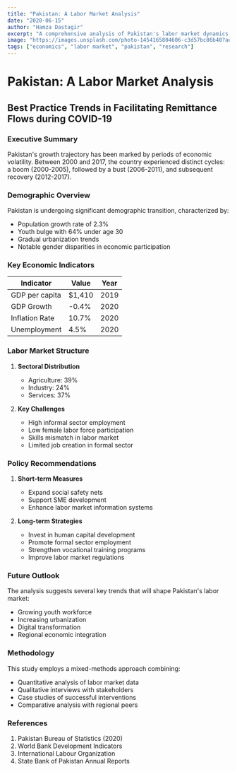```yaml
---
title: "Pakistan: A Labor Market Analysis"
date: "2020-06-15"
author: "Hamza Dastagir"
excerpt: "A comprehensive analysis of Pakistan's labor market dynamics, employment trends, and economic indicators."
image: "https://images.unsplash.com/photo-1454165804606-c3d57bc86b40?auto=format&fit=crop&q=80&w=2000"
tags: ["economics", "labor market", "pakistan", "research"]
---
```


# Pakistan: A Labor Market Analysis
## Best Practice Trends in Facilitating Remittance Flows during COVID-19

### Executive Summary

Pakistan's growth trajectory has been marked by periods of economic volatility. Between 2000 and 2017, 
the country experienced distinct cycles: a boom (2000-2005), followed by a bust (2006-2011), and 
subsequent recovery (2012-2017).

### Demographic Overview

Pakistan is undergoing significant demographic transition, characterized by:
- Population growth rate of 2.3%
- Youth bulge with 64% under age 30
- Gradual urbanization trends
- Notable gender disparities in economic participation

### Key Economic Indicators

| Indicator | Value | Year |
|-----------|-------|------|
| GDP per capita | $1,410 | 2019 |
| GDP Growth | -0.4% | 2020 |
| Inflation Rate | 10.7% | 2020 |
| Unemployment | 4.5% | 2020 |

### Labor Market Structure

1. **Sectoral Distribution**
   - Agriculture: 39%
   - Industry: 24%
   - Services: 37%

2. **Key Challenges**
   - High informal sector employment
   - Low female labor force participation
   - Skills mismatch in labor market
   - Limited job creation in formal sector

### Policy Recommendations

1. **Short-term Measures**
   - Expand social safety nets
   - Support SME development
   - Enhance labor market information systems

2. **Long-term Strategies**
   - Invest in human capital development
   - Promote formal sector employment
   - Strengthen vocational training programs
   - Improve labor market regulations

### Future Outlook

The analysis suggests several key trends that will shape Pakistan's labor market:
- Growing youth workforce
- Increasing urbanization
- Digital transformation
- Regional economic integration

### Methodology

This study employs a mixed-methods approach combining:
- Quantitative analysis of labor market data
- Qualitative interviews with stakeholders
- Case studies of successful interventions
- Comparative analysis with regional peers

### References

1. Pakistan Bureau of Statistics (2020)
2. World Bank Development Indicators
3. International Labour Organization
4. State Bank of Pakistan Annual Reports